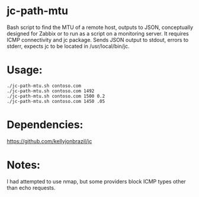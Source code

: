 # jc-path-mtu
Bash script to find the MTU of a remote host, outputs to JSON, conceptually designed for Zabbix or to run as a script on a monitoring server. It requires ICMP connectivity and jc package. Sends JSON output to stdout, errors to stderr, expects jc to be located in /usr/local/bin/jc.

# Usage:
```
./jc-path-mtu.sh contoso.com
./jc-path-mtu.sh contoso.com 1492
./jc-path-mtu.sh contoso.com 1500 0.2
./jc-path-mtu.sh contoso.com 1450 .05
```

# Dependencies:
https://github.com/kellyjonbrazil/jc

# Notes:
I had attempted to use nmap, but some providers block ICMP types other than echo requests.

